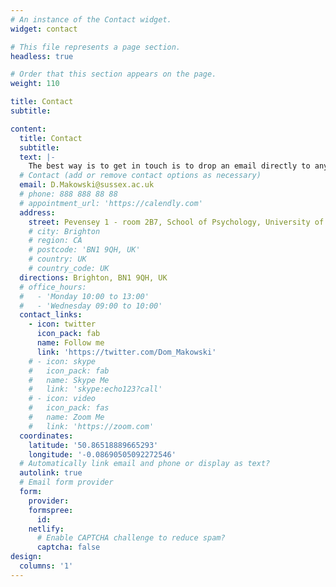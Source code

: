 ```yaml
---
# An instance of the Contact widget.
widget: contact

# This file represents a page section.
headless: true

# Order that this section appears on the page.
weight: 110

title: Contact
subtitle:

content:
  title: Contact
  subtitle:
  text: |-
    The best way is to get in touch is to drop an email directly to any member of the [team](/people/).
  # Contact (add or remove contact options as necessary)
  email: D.Makowski@sussex.ac.uk
  # phone: 888 888 88 88
  # appointment_url: 'https://calendly.com'
  address:
    street: Pevensey 1 - room 2B7, School of Psychology, University of Sussex
    # city: Brighton
    # region: CA
    # postcode: 'BN1 9QH, UK'
    # country: UK
    # country_code: UK
  directions: Brighton, BN1 9QH, UK
  # office_hours:
  #   - 'Monday 10:00 to 13:00'
  #   - 'Wednesday 09:00 to 10:00'
  contact_links:
    - icon: twitter
      icon_pack: fab
      name: Follow me
      link: 'https://twitter.com/Dom_Makowski'
    # - icon: skype
    #   icon_pack: fab
    #   name: Skype Me
    #   link: 'skype:echo123?call'
    # - icon: video
    #   icon_pack: fas
    #   name: Zoom Me
    #   link: 'https://zoom.com'
  coordinates:
    latitude: '50.86518889665293'
    longitude: '-0.08690505092272546'
  # Automatically link email and phone or display as text?
  autolink: true
  # Email form provider
  form:
    provider:
    formspree:
      id:
    netlify:
      # Enable CAPTCHA challenge to reduce spam?
      captcha: false
design:
  columns: '1'
---
```


<!-- The best way is to get in touch is to drop an email directly to any member of the [team](/people/). -->
<!-- For more general inquiries, you can contact me via any of those: -->